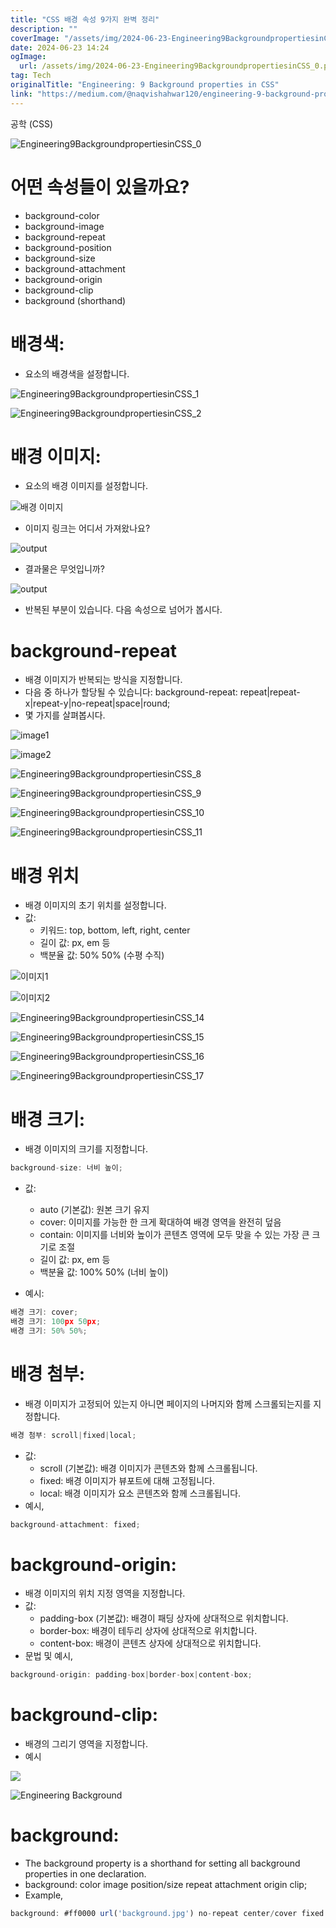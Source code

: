 ```yaml
---
title: "CSS 배경 속성 9가지 완벽 정리"
description: ""
coverImage: "/assets/img/2024-06-23-Engineering9BackgroundpropertiesinCSS_0.png"
date: 2024-06-23 14:24
ogImage: 
  url: /assets/img/2024-06-23-Engineering9BackgroundpropertiesinCSS_0.png
tag: Tech
originalTitle: "Engineering: 9 Background properties in CSS"
link: "https://medium.com/@naqvishahwar120/engineering-9-background-properties-in-css-c9be68206ffe"
---
```



공학 (CSS)

![Engineering9BackgroundpropertiesinCSS_0](/assets/img/2024-06-23-Engineering9BackgroundpropertiesinCSS_0.png)

# 어떤 속성들이 있을까요?

- background-color
- background-image
- background-repeat
- background-position
- background-size
- background-attachment
- background-origin
- background-clip
- background (shorthand)

<div class="content-ad"></div>

# 배경색:

- 요소의 배경색을 설정합니다.

![Engineering9BackgroundpropertiesinCSS_1](/assets/img/2024-06-23-Engineering9BackgroundpropertiesinCSS_1.png)

![Engineering9BackgroundpropertiesinCSS_2](/assets/img/2024-06-23-Engineering9BackgroundpropertiesinCSS_2.png)

<div class="content-ad"></div>

# 배경 이미지:

- 요소의 배경 이미지를 설정합니다.

![배경 이미지](/assets/img/2024-06-23-Engineering9BackgroundpropertiesinCSS_3.png)

- 이미지 링크는 어디서 가져왔나요?

<div class="content-ad"></div>


![output](/assets/img/2024-06-23-Engineering9BackgroundpropertiesinCSS_4.png)

- 결과물은 무엇입니까?

![output](/assets/img/2024-06-23-Engineering9BackgroundpropertiesinCSS_5.png)

- 반복된 부분이 있습니다. 다음 속성으로 넘어가 봅시다.


<div class="content-ad"></div>

# background-repeat

- 배경 이미지가 반복되는 방식을 지정합니다.
- 다음 중 하나가 할당될 수 있습니다: background-repeat: repeat|repeat-x|repeat-y|no-repeat|space|round;
- 몇 가지를 살펴봅시다.

![image1](/assets/img/2024-06-23-Engineering9BackgroundpropertiesinCSS_6.png)

![image2](/assets/img/2024-06-23-Engineering9BackgroundpropertiesinCSS_7.png)

<div class="content-ad"></div>


![Engineering9BackgroundpropertiesinCSS_8](/assets/img/2024-06-23-Engineering9BackgroundpropertiesinCSS_8.png)

![Engineering9BackgroundpropertiesinCSS_9](/assets/img/2024-06-23-Engineering9BackgroundpropertiesinCSS_9.png)

![Engineering9BackgroundpropertiesinCSS_10](/assets/img/2024-06-23-Engineering9BackgroundpropertiesinCSS_10.png)

![Engineering9BackgroundpropertiesinCSS_11](/assets/img/2024-06-23-Engineering9BackgroundpropertiesinCSS_11.png)


<div class="content-ad"></div>

# 배경 위치

- 배경 이미지의 초기 위치를 설정합니다.
- 값:
  - 키워드: top, bottom, left, right, center
  - 길이 값: px, em 등
  - 백분율 값: 50% 50% (수평 수직)

![이미지1](/assets/img/2024-06-23-Engineering9BackgroundpropertiesinCSS_12.png)

![이미지2](/assets/img/2024-06-23-Engineering9BackgroundpropertiesinCSS_13.png)

<div class="content-ad"></div>


![Engineering9BackgroundpropertiesinCSS_14](/assets/img/2024-06-23-Engineering9BackgroundpropertiesinCSS_14.png)

![Engineering9BackgroundpropertiesinCSS_15](/assets/img/2024-06-23-Engineering9BackgroundpropertiesinCSS_15.png)

![Engineering9BackgroundpropertiesinCSS_16](/assets/img/2024-06-23-Engineering9BackgroundpropertiesinCSS_16.png)

![Engineering9BackgroundpropertiesinCSS_17](/assets/img/2024-06-23-Engineering9BackgroundpropertiesinCSS_17.png)


<div class="content-ad"></div>

# 배경 크기:

- 배경 이미지의 크기를 지정합니다.

```js
background-size: 너비 높이;
```

- 값:
  - auto (기본값): 원본 크기 유지
  - cover: 이미지를 가능한 한 크게 확대하여 배경 영역을 완전히 덮음
  - contain: 이미지를 너비와 높이가 콘텐츠 영역에 모두 맞을 수 있는 가장 큰 크기로 조절
  - 길이 값: px, em 등
  - 백분율 값: 100% 50% (너비 높이)
  
- 예시:

<div class="content-ad"></div>

```js
배경 크기: cover;
배경 크기: 100px 50px;
배경 크기: 50% 50%;
```

# 배경 첨부:

- 배경 이미지가 고정되어 있는지 아니면 페이지의 나머지와 함께 스크롤되는지를 지정합니다.

```js
배경 첨부: scroll|fixed|local;
```

<div class="content-ad"></div>

- 값:
  - scroll (기본값): 배경 이미지가 콘텐츠와 함께 스크롤됩니다.
  - fixed: 배경 이미지가 뷰포트에 대해 고정됩니다.
  - local: 배경 이미지가 요소 콘텐츠와 함께 스크롤됩니다.
- 예시,

```js
background-attachment: fixed;
```

# background-origin:

- 배경 이미지의 위치 지정 영역을 지정합니다.
- 값:
  - padding-box (기본값): 배경이 패딩 상자에 상대적으로 위치합니다.
  - border-box: 배경이 테두리 상자에 상대적으로 위치합니다.
  - content-box: 배경이 콘텐츠 상자에 상대적으로 위치합니다.
- 문법 및 예시,

<div class="content-ad"></div>

```js
background-origin: padding-box|border-box|content-box;
```

# background-clip:

- 배경의 그리기 영역을 지정합니다.
- 예시

<img src="/assets/img/2024-06-23-Engineering9BackgroundpropertiesinCSS_18.png" />

<div class="content-ad"></div>


![Engineering Background](/assets/img/2024-06-23-Engineering9BackgroundpropertiesinCSS_19.png)

# background:

- The background property is a shorthand for setting all background properties in one declaration.
- background: color image position/size repeat attachment origin clip;
- Example,

```js
background: #ff0000 url('background.jpg') no-repeat center/cover fixed content-box border-box;
``` 
